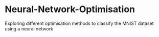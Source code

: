 # Neural-Network-Optimisation
Exploring different optimisation methods to classify the MNIST dataset using a neural network
